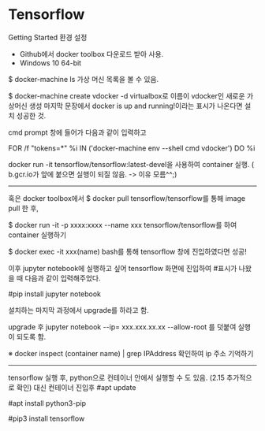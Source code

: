 # Tensorflow

Getting Started
환경 설정
- Github에서 docker toolbox 다운로드 받아 사용.
- Windows 10 64-bit 

$ docker-machine ls 
가상 머신 목록을 볼 수 있음.

$ docker-machine create vdocker -d virtualbox로 이름이 vdocker인 새로운 가상머신 생성
마지막 문장에서 docker is up and running!이라는 표시가 나온다면 설치 성공한 것.

cmd prompt 창에 들어가 다음과 같이 입력하고

FOR /f "tokens=*" %i IN ('docker-machine env --shell cmd vdocker') DO %i

docker run -it tensorflow/tensorflow:latest-devel을 사용하여 container 실행.
( b.gcr.io가 앞에 붙으면 실행이 되질 않음. -> 이유 모름^^;) 




---- 
혹은 docker toolbox에서 
$ docker pull tensorflow/tensorflow를 통해 image pull 한 후,

$ docker run -it -p xxxx:xxxx --name xxx tensorflow/tensorflow를 하여 container 실행하기

$ docker exec -it xxx(name) bash를 통해 tensorflow 창에 진입하였다면 성공!



이후 jupyter notebook에 실행하고 싶어 tensorflow 화면에 진입하여 #표시가 나왔을 때 다음과 같이 입력해주었다.

#pip install jupyter notebook

설치하는 마지막 과정에서 upgrade를 하라고 함.

upgrade 후 jupyter notebook --ip= xxx.xxx.xx.xx --allow-root 를 덧붙여 실행이 되도록 함.

※ docker inspect (container name) | grep IPAddress 
확인하여 ip 주소 기억하기

---

tensorflow 실행 후, python으로 컨테이너 안에서 실행할 수 도 있음. (2.15 추가적으로 확인)
대신 컨테이너 진입후 
#apt update

#apt install python3-pip

#pip3 install tensorflow

